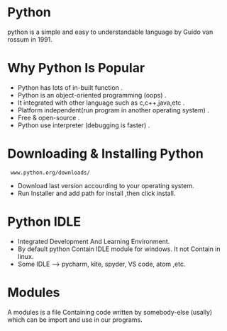
# Python
python is a simple and easy to understandable language by Guido van rossum in 1991.

# Why Python Is Popular
- Python has lots of in-built function .
- Python is an object-oriented programming (oops) .
- It integrated with other language such as c,c++,java,etc .
- Platform independent(run program in another operating system) .
- Free & open-source .
- Python use interpreter (debugging is faster) .
# Downloading & Installing Python

```http
 www.python.org/downloads/
```
- Download last version accourding to your operating system.
- Run Installer and add path for install ,then click install.
# Python IDLE
- Integrated Development And Learning Environment.
- By default python Contain IDLE module for windows. It not Contain in linux.
- Some IDLE --> pycharm, kite, spyder, VS code, atom ,etc.

# Modules
A modules is a file Containing code written by somebody-else (usally) which can be import and use in our programs.
